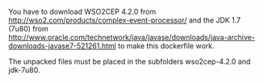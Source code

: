 You have to download WSO2CEP 4.2.0 from
http://wso2.com/products/complex-event-processor/
and the JDK 1.7 (7u80) from
http://www.oracle.com/technetwork/java/javase/downloads/java-archive-downloads-javase7-521261.html
to make this dockerfile work.

The unpacked files must be placed in the subfolders
wso2cep-4.2.0 and jdk-7u80.
